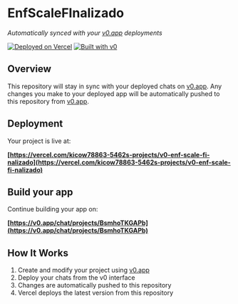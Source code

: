 # EnfScaleFInalizado

*Automatically synced with your [v0.app](https://v0.app) deployments*

[![Deployed on Vercel](https://img.shields.io/badge/Deployed%20on-Vercel-black?style=for-the-badge&logo=vercel)](https://vercel.com/kicow78863-5462s-projects/v0-enf-scale-fi-nalizado)
[![Built with v0](https://img.shields.io/badge/Built%20with-v0.app-black?style=for-the-badge)](https://v0.app/chat/projects/BsmhoTKGAPb)

## Overview

This repository will stay in sync with your deployed chats on [v0.app](https://v0.app).
Any changes you make to your deployed app will be automatically pushed to this repository from [v0.app](https://v0.app).

## Deployment

Your project is live at:

**[https://vercel.com/kicow78863-5462s-projects/v0-enf-scale-fi-nalizado](https://vercel.com/kicow78863-5462s-projects/v0-enf-scale-fi-nalizado)**

## Build your app

Continue building your app on:

**[https://v0.app/chat/projects/BsmhoTKGAPb](https://v0.app/chat/projects/BsmhoTKGAPb)**

## How It Works

1. Create and modify your project using [v0.app](https://v0.app)
2. Deploy your chats from the v0 interface
3. Changes are automatically pushed to this repository
4. Vercel deploys the latest version from this repository